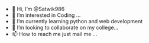 - 👋 Hi, I’m @Satwik986
- 👀 I’m interested in Coding ...
- 🌱 I’m currently learning python and web development
- 💞️ I’m looking to collaborate on my college...
- 📫 How to reach me just mail me ...

<!---
Satwik986/Satwik986 is a ✨ special ✨ repository because its `README.md` (this file) appears on your GitHub profile.
You can click the Preview link to take a look at your changes.
--->
